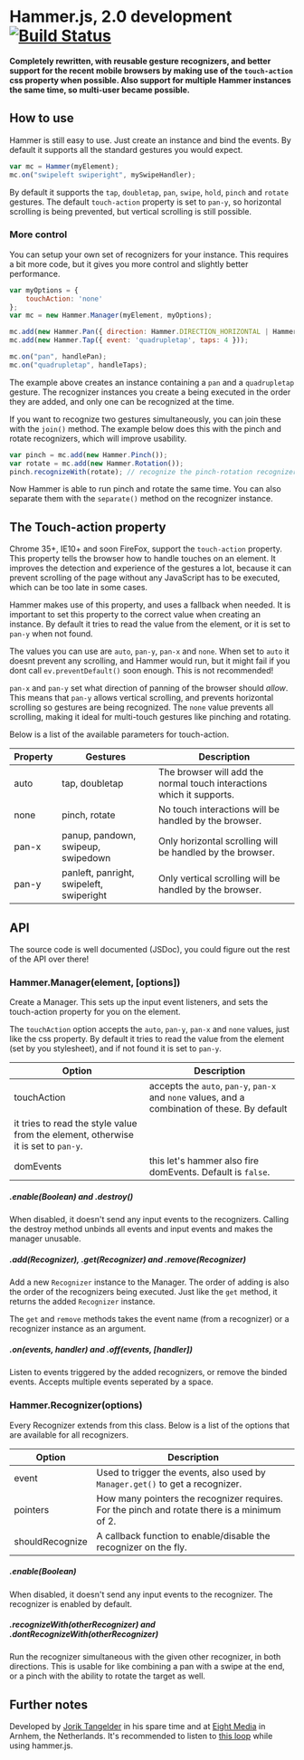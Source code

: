 # Hammer.js, 2.0 development [![Build Status](https://travis-ci.org/EightMedia/hammer.js.svg?branch=2.0.x)](https://travis-ci.org/EightMedia/hammer.js/)

**Completely rewritten, with reusable gesture recognizers, and better support for the recent mobile browsers by
making use of the `touch-action` css property when possible. Also support for multiple Hammer instances the same
time, so multi-user became possible.**

## How to use
Hammer is still easy to use. Just create an instance and bind the events. By default it supports all the standard
gestures you would expect.

````js
var mc = Hammer(myElement);
mc.on("swipeleft swiperight", mySwipeHandler);
````

By default it supports the `tap`, `doubletap`, `pan`, `swipe`, `hold`, `pinch` and `rotate` gestures. The default
`touch-action` property is set to `pan-y`, so horizontal scrolling is being prevented, but vertical scrolling is
still possible.

### More control
You can setup your own set of recognizers for your instance. This requires a bit more code, but it gives you more
control and slightly better performance.

````js
var myOptions = {
    touchAction: 'none'
};
var mc = new Hammer.Manager(myElement, myOptions);

mc.add(new Hammer.Pan({ direction: Hammer.DIRECTION_HORIZONTAL | Hammer.DIRECTION_VERTICAL }));
mc.add(new Hammer.Tap({ event: 'quadrupletap', taps: 4 }));

mc.on("pan", handlePan);
mc.on("quadrupletap", handleTaps);
````

The example above creates an instance containing a `pan` and a `quadrupletap` gesture. The recognizer instances you
create a being executed in the order they are added, and only one can be recognized at the time.

If you want to recognize two gestures simultaneously, you can join these with the `join()` method. The example
below does this with the pinch and rotate recognizers, which will improve usability.

````js
var pinch = mc.add(new Hammer.Pinch());
var rotate = mc.add(new Hammer.Rotation());
pinch.recognizeWith(rotate); // recognize the pinch-rotation recognizers simultaneous
````

Now Hammer is able to run pinch and rotate the same time. You can also separate them with the `separate()` method on
the recognizer instance.

## The Touch-action property
Chrome 35+, IE10+ and soon FireFox, support the `touch-action` property. This property tells the browser how to
handle touches on an element. It improves the detection and experience of the gestures a lot, because it can prevent
scrolling of the page without any JavaScript has to be executed, which can be too late in some cases.

Hammer makes use of this property, and uses a fallback when needed. It is important to set this property to the
correct value when creating an instance. By default it tries to read the value from the element,
or it is set to `pan-y` when not found.

The values you can use are `auto`, `pan-y`, `pan-x` and `none`. When set to `auto` it doesnt prevent any scrolling,
and Hammer would run, but it might fail if you dont call `ev.preventDefault()` soon enough. This is not recommended!

`pan-x` and `pan-y` set what direction of panning of the browser should _allow_. This means that `pan-y` allows
vertical scrolling, and prevents horizontal scrolling so gestures are being recognized. The `none`
value prevents all scrolling, making it ideal for multi-touch gestures like pinching and rotating.

Below is a list of the available parameters for touch-action.

| Property  | Gestures              | Description           |
|-----------|-----------------------|-----------------------|
| auto      | tap, doubletap        | The browser will add the normal touch interactions which it supports. |
| none	    | pinch, rotate         | No touch interactions will be handled by the browser. |
| pan-x	    | panup, pandown, swipeup, swipedown | Only horizontal scrolling will be handled by the browser. |
| pan-y	    | panleft, panright, swipeleft, swiperight | Only vertical scrolling will be handled by the browser. |

## API
The source code is well documented (JSDoc), you could figure out the rest of the API over there!

### Hammer.Manager(element, [options])
Create a Manager. This sets up the input event listeners, and sets the touch-action property for you on the element.

The `touchAction` option accepts the `auto`, `pan-y`, `pan-x` and `none` values, just like the css property. By default
 it tries to read the value from the element (set by you stylesheet), and if not found it is set to `pan-y`.
 
| Option        | Description                   |
|---------------|-------------------------------|
| touchAction   | accepts the `auto`, `pan-y`, `pan-x` and `none` values, and a combination of these. By default
 it tries to read the style value from the element, otherwise it is set to `pan-y`. |
| domEvents     | this let's hammer also fire domEvents. Default is `false`. |

##### .enable(Boolean) and .destroy()
When disabled, it doesn't send any input events to the recognizers. Calling the destroy method unbinds all events and 
input events and makes the manager unusable.

##### .add(Recognizer), .get(Recognizer) and .remove(Recognizer)
Add a new `Recognizer` instance to the Manager. The order of adding is also the order of the recognizers being
executed. Just like the `get` method, it returns the added `Recognizer` instance.

The `get` and `remove` methods takes the event name (from a recognizer) or a recognizer instance as an argument.

##### .on(events, handler) and .off(events, [handler])
Listen to events triggered by the added recognizers, or remove the binded events. Accepts multiple events seperated
by a space.

### Hammer.Recognizer(options)
Every Recognizer extends from this class. Below is a list of the options that are available for all recognizers.

| Option            | Description                   |
|-------------------|-------------------------------|
| event             | Used to trigger the events, also used by `Manager.get()` to get a recognizer. |
| pointers          | How many pointers the recognizer requires. For the pinch and rotate there is a minimum of 2. |
| shouldRecognize   | A callback function to enable/disable the recognizer on the fly. |

##### .enable(Boolean)
When disabled, it doesn't send any input events to the recognizer. The recognizer is enabled by default. 

##### .recognizeWith(otherRecognizer) and .dontRecognizeWith(otherRecognizer)
Run the recognizer simultaneous with the given other recognizer, in both directions. This is usable for like 
combining a pan with a swipe at the end, or a pinch with the ability to rotate the target as well. 

## Further notes
Developed by [Jorik Tangelder](http://twitter.com/jorikdelaporik) in his spare time and at
[Eight Media](http://www.eight.nl/) in Arnhem, the Netherlands. It's recommended to listen to
[this loop](http://soundcloud.com/eightmedia/hammerhammerhammer) while using hammer.js.
